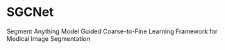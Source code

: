 # SGCNet
Segment Anything Model Guided Coarse-to-Fine Learning Framework for Medical Image Segmentation
